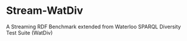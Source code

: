 # Stream-WatDiv
A Streaming RDF Benchmark extended from Waterloo SPARQL Diversity Test Suite (WatDiv)
